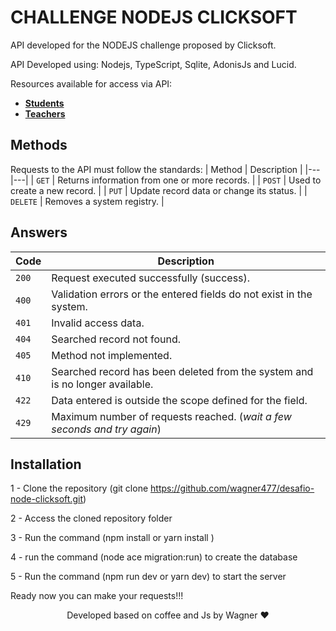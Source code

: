 # CHALLENGE NODEJS CLICKSOFT

API developed for the NODEJS challenge proposed by Clicksoft.

API Developed using: Nodejs, TypeScript, Sqlite, AdonisJs and Lucid.

Resources available for access via API:
* [**Students**](reference/api/students)
* [**Teachers**](reference/api/teachers)


## Methods
Requests to the API must follow the standards:
| Method | Description |
|---|---|
| `GET` | Returns information from one or more records. |
| `POST` | Used to create a new record. |
| `PUT` | Update record data or change its status. |
| `DELETE` | Removes a system registry. |

## Answers
| Code | Description |
|---|---|
| `200` | Request executed successfully (success).|
| `400` | Validation errors or the entered fields do not exist in the system.|
| `401` | Invalid access data.|
| `404` | Searched record not found.|
| `405` | Method not implemented.|
| `410` | Searched record has been deleted from the system and is no longer available.|
| `422` | Data entered is outside the scope defined for the field.|
| `429` | Maximum number of requests reached. (*wait a few seconds and try again*)|

## Installation

1 - Clone the repository (git clone https://github.com/wagner477/desafio-node-clicksoft.git)

2 - Access the cloned repository folder

3 - Run the command (npm install or yarn install )

4 - run the command (node ​​ace migration:run) to create the database

5 - Run the command (npm run dev or yarn dev) to start the server

Ready now you can make your requests!!!

<center> Developed based on coffee and Js by Wagner ❤ </center>
